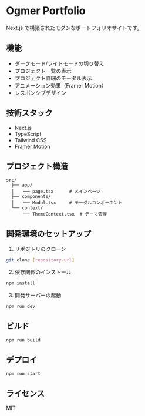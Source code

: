 # Ogmer Portfolio

Next.js で構築されたモダンなポートフォリオサイトです。

## 機能

- ダークモード/ライトモードの切り替え
- プロジェクト一覧の表示
- プロジェクト詳細のモーダル表示
- アニメーション効果（Framer Motion）
- レスポンシブデザイン

## 技術スタック

- Next.js
- TypeScript
- Tailwind CSS
- Framer Motion

## プロジェクト構造

```
src/
  ├── app/
  │   └── page.tsx      # メインページ
  ├── components/
  │   └── Modal.tsx     # モーダルコンポーネント
  └── context/
      └── ThemeContext.tsx  # テーマ管理
```

## 開発環境のセットアップ

1. リポジトリのクローン

```bash
git clone [repository-url]
```

2. 依存関係のインストール

```bash
npm install
```

3. 開発サーバーの起動

```bash
npm run dev
```

## ビルド

```bash
npm run build
```

## デプロイ

```bash
npm run start
```

## ライセンス

MIT

